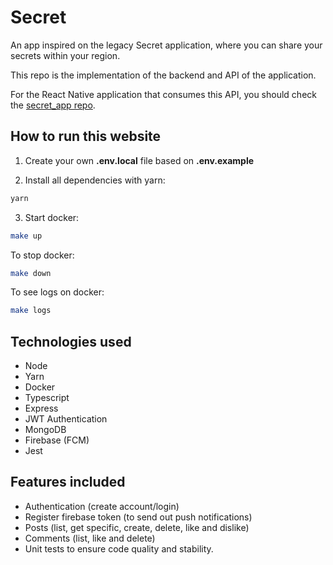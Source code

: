 # Secret

An app inspired on the legacy Secret application, where you can share your secrets within your region.

This repo is the implementation of the backend and API of the application.

For the React Native application that consumes this API, you should check the [secret_app repo](https://github.com/lucasf10/secret_app). 

## How to run this website

1. Create your own **.env.local** file based on **.env.example**

2. Install all dependencies with yarn:

```bash
yarn
```

3. Start docker:

```bash
make up
```

To stop docker:

```bash
make down
```

To see logs on docker:

```bash
make logs
```

## Technologies used

- Node
- Yarn
- Docker
- Typescript
- Express
- JWT Authentication
- MongoDB
- Firebase (FCM)
- Jest

## Features included

- Authentication (create account/login)
- Register firebase token (to send out push notifications)
- Posts (list, get specific, create, delete, like and dislike)
- Comments (list, like and delete)
- Unit tests to ensure code quality and stability.
